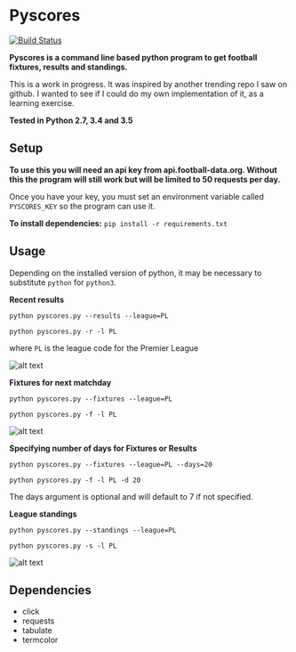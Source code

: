 # Pyscores 
[![Build Status](https://travis-ci.org/conormag94/pyscores.svg?branch=master)](https://travis-ci.org/conormag94/pyscores)

**Pyscores is a command line based python program to get football fixtures, results and standings.**

This is a work in progress. It was inspired by another trending repo I saw on github. I wanted to see if I could do my own implementation of it, as a learning exercise.

**Tested in Python 2.7, 3.4 and 3.5**

## Setup
**To use this you will need an api key from api.football-data.org. Without this the program will still work but will be limited to 50 requests per day.**

Once you have your key, you must set an environment variable called `PYSCORES_KEY` so the program can use it.

**To install dependencies:** 
```pip install -r requirements.txt```

## Usage
Depending on the installed version of python, it may be necessary to substitute `python` for `python3`.

**Recent results**
```
python pyscores.py --results --league=PL
```
```
python pyscores.py -r -l PL
```
where ` PL ` is the league code for the Premier League

![alt text](https://github.com/conormag94/pyscores/raw/master/assets/results.png "Results Output")

**Fixtures for next matchday**
```
python pyscores.py --fixtures --league=PL
```
```
python pyscores.py -f -l PL
```
![alt text](https://github.com/conormag94/pyscores/raw/master/assets/fixtures.png "Fixtures Output")

**Specifying number of days for Fixtures or Results**
```
python pyscores.py --fixtures --league=PL --days=20
```
```
python pyscores.py -f -l PL -d 20
```
The days argument is optional and will default to 7 if not specified.

**League standings**
```
python pyscores.py --standings --league=PL
```
```
python pyscores.py -s -l PL
```
![alt text](https://github.com/conormag94/pyscores/raw/master/assets/standings.png "Standings Output")


## Dependencies
* click
* requests
* tabulate
* termcolor
